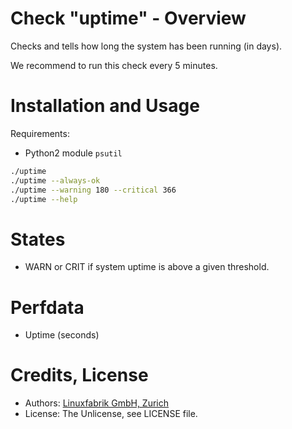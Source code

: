 # Check "uptime" - Overview

Checks and tells how long the system has been running (in days).

We recommend to run this check every 5 minutes.


# Installation and Usage

Requirements:
* Python2 module `psutil`

```bash
./uptime
./uptime --always-ok
./uptime --warning 180 --critical 366
./uptime --help
```


# States

* WARN or CRIT if system uptime is above a given threshold.


# Perfdata

* Uptime (seconds)


# Credits, License

* Authors: [Linuxfabrik GmbH, Zurich](https://www.linuxfabrik.ch)
* License: The Unlicense, see LICENSE file.